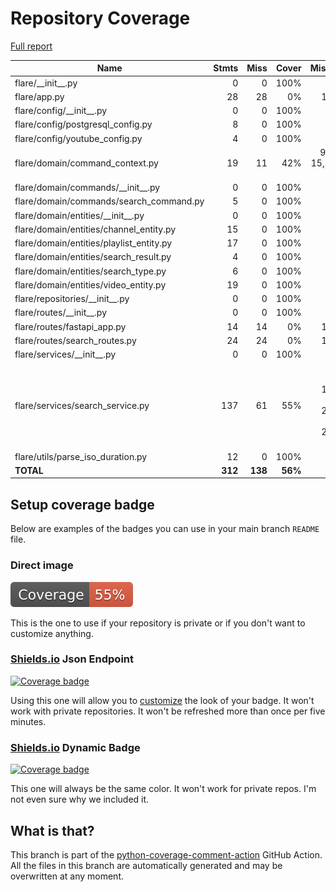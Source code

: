 # Repository Coverage

[Full report](https://htmlpreview.github.io/?https://github.com/gueriboutmathieu/flare_server/blob/python-coverage-comment-action-data/htmlcov/index.html)

| Name                                      |    Stmts |     Miss |   Cover |   Missing |
|------------------------------------------ | -------: | -------: | ------: | --------: |
| flare/\_\_init\_\_.py                     |        0 |        0 |    100% |           |
| flare/app.py                              |       28 |       28 |      0% |      1-59 |
| flare/config/\_\_init\_\_.py              |        0 |        0 |    100% |           |
| flare/config/postgresql\_config.py        |        8 |        0 |    100% |           |
| flare/config/youtube\_config.py           |        4 |        0 |    100% |           |
| flare/domain/command\_context.py          |       19 |       11 |     42% |9, 12, 15, 19-29 |
| flare/domain/commands/\_\_init\_\_.py     |        0 |        0 |    100% |           |
| flare/domain/commands/search\_command.py  |        5 |        0 |    100% |           |
| flare/domain/entities/\_\_init\_\_.py     |        0 |        0 |    100% |           |
| flare/domain/entities/channel\_entity.py  |       15 |        0 |    100% |           |
| flare/domain/entities/playlist\_entity.py |       17 |        0 |    100% |           |
| flare/domain/entities/search\_result.py   |        4 |        0 |    100% |           |
| flare/domain/entities/search\_type.py     |        6 |        0 |    100% |           |
| flare/domain/entities/video\_entity.py    |       19 |        0 |    100% |           |
| flare/repositories/\_\_init\_\_.py        |        0 |        0 |    100% |           |
| flare/routes/\_\_init\_\_.py              |        0 |        0 |    100% |           |
| flare/routes/fastapi\_app.py              |       14 |       14 |      0% |      1-19 |
| flare/routes/search\_routes.py            |       24 |       24 |      0% |      1-28 |
| flare/services/\_\_init\_\_.py            |        0 |        0 |    100% |           |
| flare/services/search\_service.py         |      137 |       61 |     55% |98-187, 190-199, 202-210, 213-222 |
| flare/utils/parse\_iso\_duration.py       |       12 |        0 |    100% |           |
|                                 **TOTAL** |  **312** |  **138** | **56%** |           |


## Setup coverage badge

Below are examples of the badges you can use in your main branch `README` file.

### Direct image

[![Coverage badge](https://raw.githubusercontent.com/gueriboutmathieu/flare_server/python-coverage-comment-action-data/badge.svg)](https://htmlpreview.github.io/?https://github.com/gueriboutmathieu/flare_server/blob/python-coverage-comment-action-data/htmlcov/index.html)

This is the one to use if your repository is private or if you don't want to customize anything.

### [Shields.io](https://shields.io) Json Endpoint

[![Coverage badge](https://img.shields.io/endpoint?url=https://raw.githubusercontent.com/gueriboutmathieu/flare_server/python-coverage-comment-action-data/endpoint.json)](https://htmlpreview.github.io/?https://github.com/gueriboutmathieu/flare_server/blob/python-coverage-comment-action-data/htmlcov/index.html)

Using this one will allow you to [customize](https://shields.io/endpoint) the look of your badge.
It won't work with private repositories. It won't be refreshed more than once per five minutes.

### [Shields.io](https://shields.io) Dynamic Badge

[![Coverage badge](https://img.shields.io/badge/dynamic/json?color=brightgreen&label=coverage&query=%24.message&url=https%3A%2F%2Fraw.githubusercontent.com%2Fgueriboutmathieu%2Fflare_server%2Fpython-coverage-comment-action-data%2Fendpoint.json)](https://htmlpreview.github.io/?https://github.com/gueriboutmathieu/flare_server/blob/python-coverage-comment-action-data/htmlcov/index.html)

This one will always be the same color. It won't work for private repos. I'm not even sure why we included it.

## What is that?

This branch is part of the
[python-coverage-comment-action](https://github.com/marketplace/actions/python-coverage-comment)
GitHub Action. All the files in this branch are automatically generated and may be
overwritten at any moment.